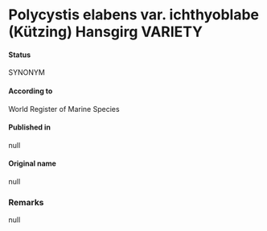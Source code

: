 # Polycystis elabens var. ichthyoblabe (Kützing) Hansgirg VARIETY

#### Status
SYNONYM

#### According to
World Register of Marine Species

#### Published in
null

#### Original name
null

### Remarks
null